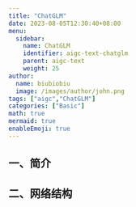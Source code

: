 ```yaml
---
title: "ChatGLM"
date: 2023-08-05T12:30:40+08:00
menu:
  sidebar:
    name: ChatGLM
    identifier: aigc-text-chatglm
    parent: aigc-text
    weight: 25
author:
  name: biubiobiu
  image: /images/author/john.png
tags: ["aigc","ChatGLM"]
categories: ["Basic"]
math: true
mermaid: true
enableEmoji: true
---
```


## 一、简介


## 二、网络结构



